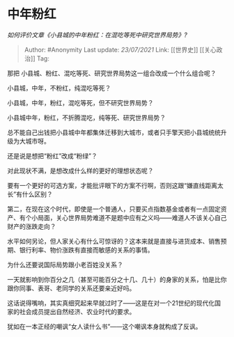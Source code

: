 # 中年粉红
*如何评价文章《小县城的中年粉红：在混吃等死中研究世界局势》?*

> Author: #Anonymity
> Last update: *23/07/2021* 
> Link: [[世界史]] [[关心政治]]
> Tag:  


那把 小县城、粉红、混吃等死、研究世界局势这一组合改成一个什么组合呢？

小县城，中年，不粉红，纯混吃等死？

小县城，中年，粉红，混吃等死，但不研究世界局势？

小县城中年，粉红，不折腾混吃，纯等死、研究世界局势？

总不能自己出钱把小县城中年都集体迁移到大城市，或者只手擎天把小县城统统升级为大城市呀。

还是说是想把“粉红”改成“粉绿”？

对此现状不满，是想改成什么样的更好的理想状态呢？

要有一个更好的可选方案，才能批评眼下的方案不行啊，否则这跟“嫌直线距离太长”有什么区别？

第二，在现在这个时代，即使是一个普通人，只要买点指数基金或者有一点固定资产、有个小局面，关心世界局势难道不是题中应有之义吗——难道人不该关心自己财产的涨跌走向？

水平如何另论，但人家关心有什么可惊讶的？这本来就是直接与进货成本、销售预期、银行利率、物价涨跌有直接而敏感的关系的事情。

为什么还要说国际局势跟小老百姓没关系？

一天就影响到你百分之几（甚至可能百分之十几、几十）的身家的关系，怕是比你跟你同事、表哥、老同学的关系还要亲近好吗。

这话说得嘴响，其实真细究起来早就过时了——这是在对一个21世纪的现代化国家的社会成员提出自然经济、农业时代的要求。

犹如在一本正经的嘲讽“女人读什么书”——这个嘲讽本身就构成了反讽。



